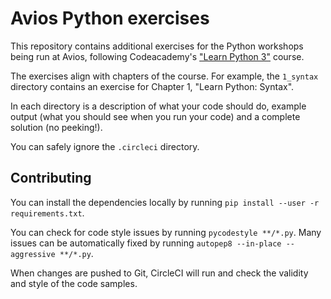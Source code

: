 # Avios Python exercises

This repository contains additional exercises for the Python workshops being run at Avios, following Codeacademy's ["Learn Python 3"](https://www.codecademy.com/learn/learn-python-3) course.

The exercises align with chapters of the course. For example, the `1_syntax` directory contains an exercise for Chapter 1, "Learn Python: Syntax".

In each directory is a description of what your code should do, example output (what you should see when you run your code) and a complete solution (no peeking!).

You can safely ignore the `.circleci` directory.

## Contributing

You can install the dependencies locally by running `pip install --user -r requirements.txt`.

You can check for code style issues by running `pycodestyle **/*.py`. Many issues
can be automatically fixed by running `autopep8 --in-place --aggressive **/*.py`.

When changes are pushed to Git, CircleCI will run and check the validity and style of the code samples.